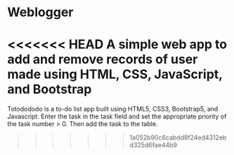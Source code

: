 # Weblogger
<<<<<<< HEAD
A simple web app to add and remove records of user made using HTML, CSS, JavaScript, and Bootstrap
=======
Totodododo is a to-do list app built using HTML5, CSS3, Bootstrap5, and Javascript.
Enter the task in the task field and set the appropriate priority of the task number > 0. Then add the task to the table.

>>>>>>> 1a052b90c6cabdd8f24ed4312ebd325d6fae44b9

